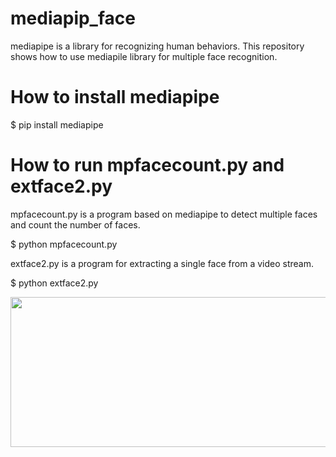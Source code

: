 # mediapip_face

mediapipe is a library for recognizing human behaviors. 
This repository shows how to use mediapile library for multiple face recognition.

# How to install mediapipe

$ pip install mediapipe

# How to run mpfacecount.py and extface2.py

mpfacecount.py is a program based on mediapipe to detect multiple faces 
and count the number of faces.

$ python mpfacecount.py

extface2.py is a program for extracting a single face from a video stream.

$ python extface2.py

<img src='r.gif' width=640 height=240>



